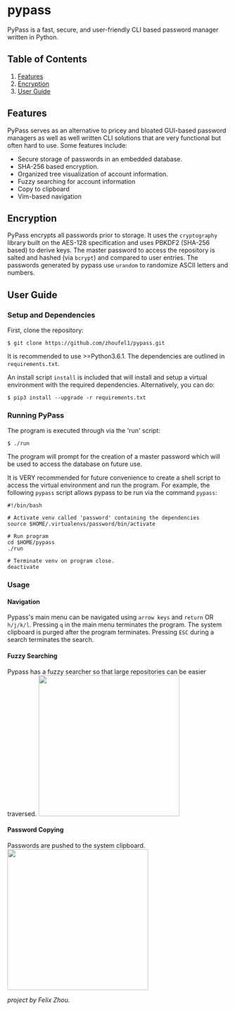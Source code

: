 # pypass

PyPass is a fast, secure, and user-friendly CLI based password manager written in Python.

## Table of Contents
1. [Features](#features)
2. [Encryption](#encryption)
3. [User Guide](#user-guide)

## Features
PyPass serves as an alternative to pricey and bloated GUI-based password managers as well as well written CLI solutions that are very functional but often hard to use. Some features include:

* Secure storage of passwords in an embedded database.
* SHA-256 based encryption.
* Organized tree visualization of account information.
* Fuzzy searching for account information
* Copy to clipboard
* Vim-based navigation

## Encryption
PyPass encrypts all passwords prior to storage. It uses the `cryptography` library built on the AES-128 specification and uses PBKDF2 (SHA-256 based) to derive keys. The master password to access the repository is salted and hashed (via `bcrypt`) and compared to user entries. The passwords generated by pypass use `urandom` to randomize ASCII letters and numbers.

## User Guide
### Setup and Dependencies
First, clone the repository:

```
$ git clone https://github.com/zhoufel1/pypass.git
```

It is recommended to use >=Python3.6.1. The dependencies are outlined in `requirements.txt`.

An install script `install` is included that will install and setup a virtual environment with the required dependencies. Alternatively, you can do:

```
$ pip3 install --upgrade -r requirements.txt
```

### Running PyPass
The program is executed through via the 'run' script:
```
$ ./run
```
The program will prompt for the creation of a master password which will be used to access the database on future use.

It is VERY recommended for future convenience to create a shell script to access the virtual environment and run the program. For example, the following
`pypass` script allows pypass to be run via the command `pypass`:

```
#!/bin/bash

# Activate venv called 'password' containing the dependencies
source $HOME/.virtualenvs/password/bin/activate

# Run program
cd $HOME/pypass
./run

# Terminate venv on program close.
deactivate
```

### Usage
#### Navigation
Pypass's main menu can be navigated using `arrow keys` and `return` OR `h/j/k/l`.
Pressing `q` in the main menu terminates the program. The system clipboard is purged after the program terminates.
Pressing `ESC` during a search terminates the search.


#### Fuzzy Searching
Pypass has a fuzzy searcher so that large repositories can be easier traversed.
<img src="https://user-images.githubusercontent.com/44934000/60641612-8f1df200-9dfa-11e9-9d84-7d1765fff9aa.gif" width="320">


#### Password Copying
Passwords are pushed to the system clipboard.</br>
<img src="https://user-images.githubusercontent.com/44934000/60641884-c17c1f00-9dfb-11e9-9d7d-ad708f75efcc.gif" width="320">

_project by Felix Zhou._
